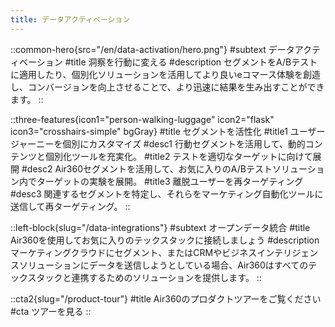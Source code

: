 ```yaml
---
title: データアクティベーション
---
```


::common-hero{src="/en/data-activation/hero.png"}
#subtext
データアクティベーション
#title
洞察を行動に変える
#description
セグメントをA/Bテストに適用したり、個別化ソリューションを活用してより良いeコマース体験を創造し、コンバージョンを向上させることで、より迅速に結果を生み出すことができます。
::

::three-features{icon1="person-walking-luggage" icon2="flask" icon3="crosshairs-simple" bgGray}
#title
セグメントを活性化
#title1
ユーザージャーニーを個別にカスタマイズ
#desc1
行動セグメントを活用して、動的コンテンツと個別化ツールを充実化。
#title2
テストを適切なターゲットに向けて展開
#desc2
Air360セグメントを活用して、お気に入りのA/Bテストソリューション内でターゲットの実験を展開。
#title3
離脱ユーザーを再ターゲティング
#desc3
関連するセグメントを特定し、それらをマーケティング自動化ツールに送信して再ターゲティング。
::

::left-block{slug="/data-integrations"}
#subtext
オープンデータ統合
#title
Air360を使用してお気に入りのテックスタックに接続しましょう
#description
マーケティングクラウドにセグメント、またはCRMやビジネスインテリジェンスソリューションにデータを送信しようとしている場合、Air360はすべてのテックスタックと連携するためのソリューションを提供します。
::

::cta2{slug="/product-tour"}
#title
Air360のプロダクトツアーをご覧ください
#cta
ツアーを見る
::